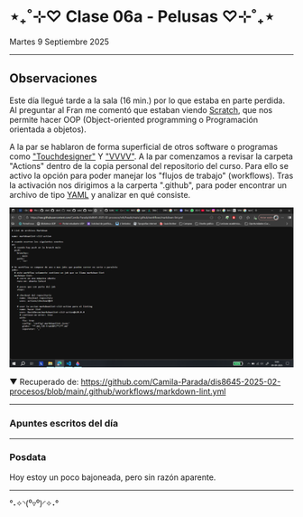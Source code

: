 # ⋆₊˚⊹♡ Clase 06a - Pelusas ♡⊹˚₊⋆

Martes 9 Septiembre 2025

***

## Observaciones

Este día llegué tarde a la sala (16 min.) por lo que estaba en parte perdida.
Al preguntar al Fran me comentó que estaban viendo [Scratch](https://scratch.mit.edu/), que nos permite hacer OOP (Object-oriented programming o Programación orientada a objetos).

A la par se hablaron de forma superficial de otros software o programas como ["Touchdesigner"](https://youtu.be/-74dFi6jViQ?si=4BeW3M68PW1OzBnq) Y ["VVVV"](https://vvvv.org/).
A la par comenzamos a revisar la carpeta "Actions" dentro de la copia personal del repositorio del curso. Para ello se activo la opción para poder manejar los "flujos de trabajo" (workflows). Tras la activación nos dirigimos a la carperta ".github", para poder encontrar un archivo de tipo [YAML](https://es.wikipedia.org/wiki/YAML) y analizar en qué consiste.


![imagen](./imagenes/a1.png)

▼ Recuperado de: https://github.com/Camila-Parada/dis8645-2025-02-procesos/blob/main/.github/workflows/markdown-lint.yml



***

### Apuntes escritos del día

***

### Posdata

Hoy estoy un poco bajoneada, pero sin razón aparente.

***

°˖✧◝(⁰▿⁰)◜✧˖°
